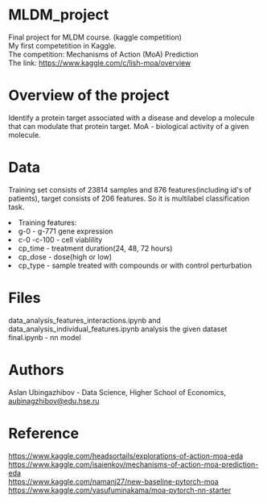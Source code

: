 # MLDM_project
Final project for MLDM course. (kaggle competition) <br/>
My first competetition in Kaggle.<br/> 
The competition: Mechanisms of Action (MoA) Prediction <br/>
The link: https://www.kaggle.com/c/lish-moa/overview
# Overview of the project
Identify a protein target associated with a disease and develop a molecule that can modulate that protein target. MoA - biological activity of a given molecule.  
# Data
Training set consists of 23814 samples and 876 features(including id's of patients), target consists of 206 features. So it is multilabel classification task. 
<li>Training features:</li> 
<li> g-0 - g-771 gene expression</li>
<li>c-0 -c-100 - cell viablility </li>
<li>cp_time - treatment duration(24, 48, 72 hours) </li>
<li>cp_dose - dose(high or low)</li>
<li>cp_type - sample treated with compounds or with control perturbation</li>

# Files
data_analysis_features_interactions.ipynb and data_analysis_individual_features.ipynb analysis the given dataset </br>
final.ipynb - nn model
# Authors
Aslan Ubingazhibov - Data Science, Higher School of Economics, aubinagzhibov@edu.hse.ru <br/>
# Reference
https://www.kaggle.com/headsortails/explorations-of-action-moa-eda <br/>
https://www.kaggle.com/isaienkov/mechanisms-of-action-moa-prediction-eda <br/>
https://www.kaggle.com/namanj27/new-baseline-pytorch-moa <br/>
https://www.kaggle.com/yasufuminakama/moa-pytorch-nn-starter <br/>
